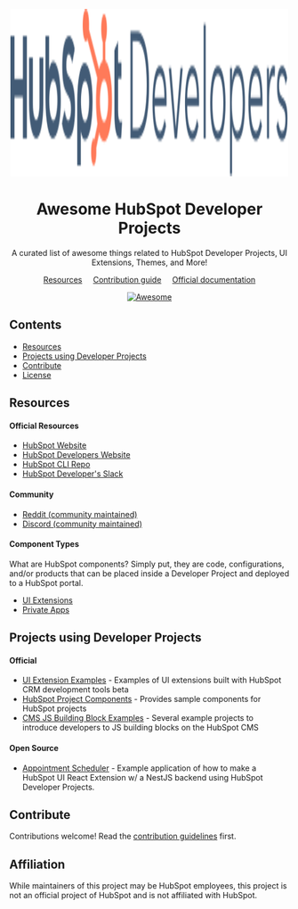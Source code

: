 <!--lint disable awesome-list-item-->
<div align="center">
  <p align="center">
    <a href="https://developers.hubspot.com/" target="blank"><img src="./images/Developers-LOGO.svg" width="500" height="300" alt="Develoeprs Logo" /></a>
  </p>
<h1>Awesome HubSpot Developer Projects</h1>
<p>A curated list of awesome things related to HubSpot Developer Projects, UI Extensions, Themes, and More!</p>

<a href="#resources">Resources</a>
&nbsp;&nbsp;&nbsp;
<a href="CONTRIBUTING.md">Contribution guide</a>
&nbsp;&nbsp;&nbsp;
<a href="https://developers.hubspot.com">Official documentation</a>

  <a href="https://awesome.re">
    <img src="https://awesome.re/badge.svg" alt="Awesome">
  </a>
</div>


## Contents <!-- omit in toc -->

- [Resources](#resources)
- [Projects using Developer Projects](#projects-using-developer-projects)
- [Contribute](#contribute)
- [License](#license)

<!--lint enable awesome-list-item-->


## Resources

#### Official Resources
- [HubSpot Website](https://hubspot.com)
- [HubSpot Developers Website](https://developers.hubspot.com)
- [HubSpot CLI Repo](https://github.com/HubSpot/hubspot-cli)
- [HubSpot Developer's Slack](https://developers.hubspot.com/slack)

#### Community
- [Reddit (community maintained)](https://www.reddit.com/r/hubspot/)
- [Discord (community maintained)](https://discord.gg/88dGd47BuF)

#### Component Types
What are HubSpot components? Simply put, they are code, configurations, and/or products that can be placed inside a Developer Project and deployed
to a HubSpot portal. 

- [UI Extensions](https://developers.hubspot.com/docs/api/crm/extensions/overview)
- [Private Apps](https://developers.hubspot.com/docs/platform/create-private-apps-with-projects-ui-extensions)

## Projects using Developer Projects

#### Official
- [UI Extension Examples](https://github.com/HubSpot/ui-extensions-examples) - Examples of UI extensions built with HubSpot CRM development tools beta
- [HubSpot Project Components](https://github.com/HubSpot/hubspot-project-components) - Provides sample components for HubSpot projects
- [CMS JS Building Block Examples](https://github.com/HubSpot/cms-js-building-block-examples) - Several example projects to introduce developers to JS building blocks on the HubSpot CMS
#### Open Source
- [Appointment Scheduler](https://github.com/Triippz/HubSpotServiceScheduler) - Example application of how to make a HubSpot UI React Extension w/ a NestJS backend using HubSpot Developer Projects.

## Contribute

Contributions welcome! Read the [contribution guidelines](CONTRIBUTING.md) first.

## Affiliation
While maintainers of this project may be HubSpot employees, this project is not an official project of HubSpot and is not affiliated with HubSpot.

